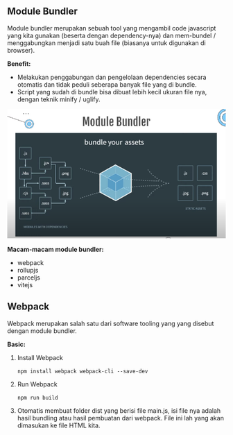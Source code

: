 ## Module Bundler
Module bundler merupakan sebuah tool yang mengambil code javascript yang kita gunakan (beserta dengan dependency-nya) dan mem-bundel / menggabungkan menjadi satu buah file (biasanya untuk digunakan di browser).

**Benefit:**

- Melakukan penggabungan dan pengelolaan dependencies secara otomatis dan tidak peduli seberapa banyak file yang di bundle.
- Script yang sudah di bundle bisa dibuat lebih kecil ukuran file nya, dengan teknik minify / uglify.

![Bundle](img/img.png)

**Macam-macam module bundler:**

- webpack
- rollupjs
- parceljs
- vitejs

## Webpack

Webpack merupakan salah satu dari software tooling yang yang disebut dengan module bundler.

**Basic:**

1. Install Webpack

    ```
    npm install webpack webpack-cli --save-dev
    ```

2. Run Webpack

    ```
    npm run build
    ```

3. Otomatis membuat folder dist yang berisi file main.js, isi file nya adalah hasil bundling atau hasil pembuatan dari webpack. File ini lah yang akan dimasukan ke file HTML kita.